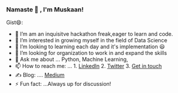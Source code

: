 ### Namaste :pray: , I'm Muskaan!


Gist😄:

- 🔭 I’m am an inquisitve hackathon freak,eager to learn and code. 
- 🌱 I’m interested in growing myself in the field of Data Science
- 👯 I’m looking to  learning each day and it's implementation 😃
- 🤔 I’m looking for organization to work in and expand the skills
- 💬 Ask me about ... Python, Machine Learning, 
- 📫 How to reach me: ...  1. [LinkedIn](https://www.linkedin.com/in/muskaanjain246/) 
                            2. [Twitter](https://twitter.com/j_Muskaan_)
                            3. <a href = "mailto:muskaanjain246@gmail.com">Get in touch </a>
- ✍️ Blog: .... [Medium](https://medium.com/@muskaanjain246_67321/challenges-faced-by-networks-during-pandemic-covid-19-142acfc9e4f0)
- ⚡ Fun fact: ...Always up for discussion!
